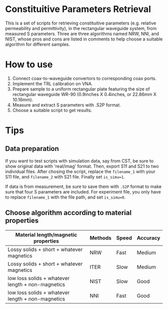 # Constituitive Parameters Retrieval

This is a set of scripts for retrieving constituitive parameters (e.g. relative permeability and permittivity), in the rectangular waveguide system, from measured S parameters. Three are three algorithms named NRW, NNI, and NIST, whose pros and cons are listed in comments to help choose a suitable algorithm for different samples. 

# How to use

1. Connect coax-to-waveguide convertors to corresponding coax ports.
2. Implement the TRL calibration on VNA. 
3. Prepare sample to a uniform rectangular plate featuring the size of rectangular waveguide WR-90 (0.9inches X 0.4inches, or 22.86mm X 10.16mm). 
4. Measure and extract S parameters with .S2P format. 
5. Choose a suitable script to get results.

# Tips

## Data preparation

If you want to test scripts with simulation data, say from CST, be sure to show original data with 'real/imag' format. Then, export S11 and S21 to two individual files. After chosing the script, replace the `filename_1` with your S11 file, and `filename_2` with S21 file. Finally set `is_simu=1`.

If data is from measurement, be sure to save them with `.S2P` format to make sure that four S parameters are included. For experiment file, you only have to replace `filename_1` with the file path, and set `is_simu=0`.

## Choose algorithm according to material properties

| Material length/magnetic properties  | Methods | Speed | Accuracy |
|--------------------------------------|---------|-------|----------|
| Lossy solids + short + whatever magnetics | NRW     | Fast  | Medium   |
| Lossy solids + short + whatever magnetics | ITER     | Slow  | Medium   |
| low loss solids + whatever length + non-magnetics   | NIST    | Slow  | Good     |
| low loss solids + whatever length + non-magnetics   | NNI     | Fast  | Good     |
